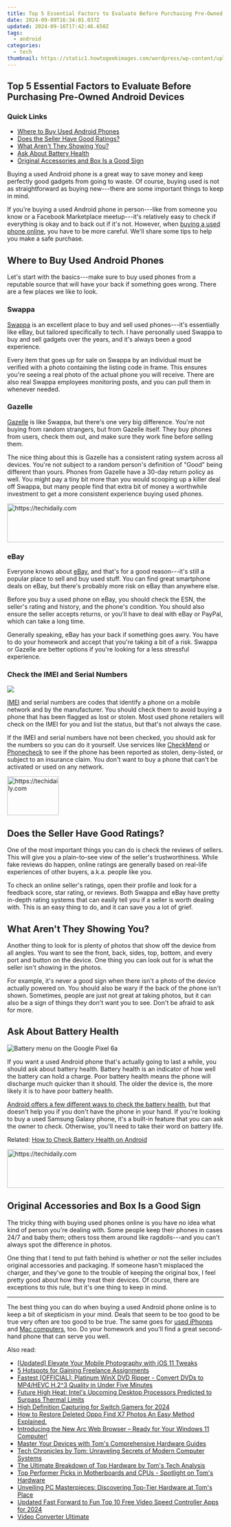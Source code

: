 ```yaml
---
title: Top 5 Essential Factors to Evaluate Before Purchasing Pre-Owned Android Devices
date: 2024-09-09T16:34:01.037Z
updated: 2024-09-16T17:42:46.650Z
tags:
  - android
categories:
  - tech
thumbnail: https://static1.howtogeekimages.com/wordpress/wp-content/uploads/2023/07/52421510293_233b1a622d_o.jpg
---
```


## Top 5 Essential Factors to Evaluate Before Purchasing Pre-Owned Android Devices

### Quick Links

* [Where to Buy Used Android Phones](https://on-screen-recording.techidaily.com/new-in-2024-pixelpilot-studio-direct-access-screen-recorder/)
* [Does the Seller Have Good Ratings?](https://screen-mirror.techidaily.com/in-2024-how-to-cast-motorola-razr-40-screen-to-pc-using-wifi-drfone-by-drfone-android/)
* [What Aren't They Showing You?](https://buynow-marvelous.techidaily.com/is-the-cost-effective-hp-15-with-its-budget-amd-chip-up-to-the-challenge/)
* [Ask About Battery Health](https://unlock-android.techidaily.com/in-2024-top-10-password-cracking-tools-for-itel-p55t-by-drfone-android/)
* [Original Accessories and Box Is a Good Sign](https://some-knowledge.techidaily.com/2024-approved-find-the-finest-websites-with-free-game-of-thrones-audio/)

 Buying a used Android phone is a great way to save money and keep perfectly good gadgets from going to waste. Of course, buying used is not as straightforward as buying new---there are some important things to keep in mind.

 If you're buying a used Android phone in person---like from someone you know or a Facebook Marketplace meetup---it's relatively easy to check if everything is okay and to back out if it's not. However, when [buying a used phone online](https://some-knowledge.techidaily.com/in-2024-exclusive-guide-to-premium-free-slo-mo-photo-and-video-apps/), you have to be more careful. We'll share some tips to help you make a safe purchase.

##  Where to Buy Used Android Phones

 Let's start with the basics---make sure to buy used phones from a reputable source that will have your back if something goes wrong. There are a few places we like to look.

###  Swappa

[Swappa](http://swappa.com) is an excellent place to buy and sell used phones---it's essentially like eBay, but tailored specifically to tech. I have personally used Swappa to buy and sell gadgets over the years, and it's always been a good experience.

 Every item that goes up for sale on Swappa by an individual must be verified with a photo containing the listing code in frame. This ensures you're seeing a real photo of the actual phone you will receive. There are also real Swappa employees monitoring posts, and you can pull them in whenever needed.

###  Gazelle

[Gazelle](https://www.gazelle.com/) is like Swappa, but there's one very big difference. You're not buying from random strangers, but from Gazelle itself. They buy phones from users, check them out, and make sure they work fine before selling them.

 The nice thing about this is Gazelle has a consistent rating system across all devices. You're not subject to a random person's definition of "Good" being different than yours. Phones from Gazelle have a 30-day return policy as well. You might pay a tiny bit more than you would scooping up a killer deal off Swappa, but many people find that extra bit of money a worthwhile investment to get a more consistent experience buying used phones.

<!-- affiliate ads begin -->
<a href="https://zebaoaffiliateprogram.pxf.io/c/5597632/2137974/21526" target="_top" id="2137974">
  <img src="//a.impactradius-go.com/display-ad/21526-2137974" border="0" alt="https://techidaily.com" width="728" height="90"/>
</a>
<img height="0" width="0" src="https://zebaoaffiliateprogram.pxf.io/i/5597632/2137974/21526" style="position:absolute;visibility:hidden;" border="0" />
<!-- affiliate ads end -->

###  eBay

 Everyone knows about [eBay](http://ebay.com), and that's for a good reason---it's still a popular place to sell and buy used stuff. You can find great smartphone deals on eBay, but there's probably more risk on eBay than anywhere else.

 Before you buy a used phone on eBay, you should check the ESN, the seller's rating and history, and the phone's condition. You should also ensure the seller accepts returns, or you'll have to deal with eBay or PayPal, which can take a long time.

 Generally speaking, eBay has your back if something goes awry. You have to do your homework and accept that you're taking a bit of a risk. Swappa or Gazelle are better options if you're looking for a less stressful experience.

###  Check the IMEI and Serial Numbers

![](https://static1.howtogeekimages.com/wordpress/wp-content/uploads/2019/04/Screenshot_20190404-1507301.jpg?width=1198&amp;trim=1,1&amp;bg-color=000&amp;pad=1,1) 

[IMEI](https://some-approaches.techidaily.com/updated-leading-picks-unlimited-photo-sharing-platforms/) and serial numbers are codes that identify a phone on a mobile network and by the manufacturer. You should check them to avoid buying a phone that has been flagged as lost or stolen. Most used phone retailers will check on the IMEI for you and list the status, but that's not always the case.

 If the IMEI and serial numbers have not been checked, you should ask for the numbers so you can do it yourself. Use services like [CheckMend](https://www.checkmend.com/us/) or [Phonecheck](https://www.phonecheck.com/) to see if the phone has been reported as stolen, deny-listed, or subject to an insurance claim. You don't want to buy a phone that can't be activated or used on any network.

<!-- affiliate ads begin -->
<a href="https://aligracehair.sjv.io/c/5597632/2135363/19272" target="_top" id="2135363">
  <img src="//a.impactradius-go.com/display-ad/19272-2135363" border="0" alt="https://techidaily.com" width="120" height="90"/>
</a>
<img height="0" width="0" src="https://aligracehair.sjv.io/i/5597632/2135363/19272" style="position:absolute;visibility:hidden;" border="0" />
<!-- affiliate ads end -->

##  Does the Seller Have Good Ratings?

 One of the most important things you can do is check the reviews of sellers. This will give you a plain-to-see view of the seller's trustworthiness. While fake reviews do happen, online ratings are generally based on real-life experiences of other buyers, a.k.a. people like you.

 To check an online seller's ratings, open their profile and look for a feedback score, star rating, or reviews. Both Swappa and eBay have pretty in-depth rating systems that can easily tell you if a seller is worth dealing with. This is an easy thing to do, and it can save you a lot of grief.

##  What Aren't They Showing You?

 Another thing to look for is plenty of photos that show off the device from all angles. You want to see the front, back, sides, top, bottom, and every port and button on the device. One thing you can look out for is what the seller isn't showing in the photos.

 For example, it's never a good sign when there isn't a photo of the device actually powered on. You should also be wary if the back of the phone isn't shown. Sometimes, people are just not great at taking photos, but it can also be a sign of things they don't want you to see. Don't be afraid to ask for more.

##  Ask About Battery Health

![Battery menu on the Google Pixel 6a](https://static1.howtogeekimages.com/wordpress/wp-content/uploads/2023/04/52560016368_7578d6b1ae_o-1.jpg?width=1198&amp;trim=1,1&amp;bg-color=000&amp;pad=1,1) 

 If you want a used Android phone that's actually going to last a while, you should ask about battery health. Battery health is an indicator of how well the battery can hold a charge. Poor battery health means the phone will discharge much quicker than it should. The older the device is, the more likely it is to have poor battery health.

[Android offers a few different ways to check the battery health](https://hardware-updates.techidaily.com/installing-intels-management-engine-drivers-on-windows-11817-complete-tutorial/), but that doesn't help you if you don't have the phone in your hand. If you're looking to buy a used Samsung Galaxy phone, it's a built-in feature that you can ask the owner to check. Otherwise, you'll need to take their word on battery life.

Related: [How to Check Battery Health on Android](https://hardware-updates.techidaily.com/installing-intels-management-engine-drivers-on-windows-11817-complete-tutorial/) 

<!-- affiliate ads begin -->
<a href="https://unicoeye.pxf.io/c/5597632/2134241/18498" target="_top" id="2134241">
  <img src="//a.impactradius-go.com/display-ad/18498-2134241" border="0" alt="https://techidaily.com" width="728" height="90"/>
</a>
<img height="0" width="0" src="https://unicoeye.pxf.io/i/5597632/2134241/18498" style="position:absolute;visibility:hidden;" border="0" />
<!-- affiliate ads end -->

##  Original Accessories and Box Is a Good Sign

 The tricky thing with buying used phones online is you have no idea what kind of person you're dealing with. Some people keep their phones in cases 24/7 and baby them; others toss them around like ragdolls---and you can't always spot the difference in photos.

 One thing that I tend to put faith behind is whether or not the seller includes original accessories and packaging. If someone hasn't misplaced the charger, and they've gone to the trouble of keeping the original box, I feel pretty good about how they treat their devices. Of course, there are exceptions to this rule, but it's one thing to keep in mind.

---

 The best thing you can do when buying a used Android phone online is to keep a bit of skepticism in your mind. Deals that seem to be too good to be true very often are too good to be true. The same goes for [used iPhones](https://youtube-tips.techidaily.com/ed-the-essential-guide-to-efficient-youtube-follow-link-design-for-2024/) and [Mac computers](https://blog-min.techidaily.com/how-to-rescue-lost-pictures-from-nokia-c12-by-fonelab-android-recover-pictures/), too. Do your homework and you'll find a great second-hand phone that can serve you well.

<ins class="adsbygoogle"
     style="display:block"
     data-ad-format="autorelaxed"
     data-ad-client="ca-pub-7571918770474297"
     data-ad-slot="1223367746"></ins>

<ins class="adsbygoogle"
     style="display:block"
     data-ad-client="ca-pub-7571918770474297"
     data-ad-slot="8358498916"
     data-ad-format="auto"
     data-full-width-responsive="true"></ins>

<span class="atpl-alsoreadstyle">Also read:</span>
<div><ul>
<li><a href="https://fox-cloud.techidaily.com/updated-elevate-your-mobile-photography-with-ios-11-tweaks/"><u>[Updated] Elevate Your Mobile Photography with iOS 11 Tweaks</u></a></li>
<li><a href="https://facebook.techidaily.com/5-hotspots-for-gaining-freelance-assignments/"><u>5 Hotspots for Gaining Freelance Assignments</u></a></li>
<li><a href="https://techtrends.techidaily.com/fastest-official-platinum-winx-dvd-ripper-convert-dvds-to-mp4hevc-h23-quality-in-under-five-minutes/"><u>Fastest [OFFICIAL]: Platinum WinX DVD Ripper - Convert DVDs to MP4/HEVC H.2^3 Quality in Under Five Minutes</u></a></li>
<li><a href="https://hardware-tips.techidaily.com/future-high-heat-intels-upcoming-desktop-processors-predicted-to-surpass-thermal-limits/"><u>Future High Heat: Intel's Upcoming Desktop Processors Predicted to Surpass Thermal Limits</u></a></li>
<li><a href="https://digital-screen-recording.techidaily.com/high-definition-capturing-for-switch-gamers-for-2024/"><u>High Definition Capturing for Switch Gamers for 2024</u></a></li>
<li><a href="https://blog-min.techidaily.com/how-to-restore-deleted-oppo-find-x7-photos-an-easy-method-explained-by-fonelab-android-recover-photos/"><u>How to Restore Deleted Oppo Find X7 Photos An Easy Method Explained.</u></a></li>
<li><a href="https://some-techniques.techidaily.com/introducing-the-new-arc-web-browser-ready-for-your-windows-11-computer/"><u>Introducing the New Arc Web Browser – Ready for Your Windows 11 Computer!</u></a></li>
<li><a href="https://hardware-tips.techidaily.com/master-your-devices-with-toms-comprehensive-hardware-guides/"><u>Master Your Devices with Tom's Comprehensive Hardware Guides</u></a></li>
<li><a href="https://hardware-tips.techidaily.com/tech-chronicles-by-tom-unraveling-secrets-of-modern-computer-systems/"><u>Tech Chronicles by Tom: Unraveling Secrets of Modern Computer Systems</u></a></li>
<li><a href="https://hardware-tips.techidaily.com/the-ultimate-breakdown-of-top-hardware-by-toms-tech-analysis/"><u>The Ultimate Breakdown of Top Hardware by Tom's Tech Analysis</u></a></li>
<li><a href="https://hardware-tips.techidaily.com/top-performer-picks-in-motherboards-and-cpus-spotlight-on-toms-hardware/"><u>Top Performer Picks in Motherboards and CPUs - Spotlight on Tom's Hardware</u></a></li>
<li><a href="https://hardware-tips.techidaily.com/unveiling-pc-masterpieces-discovering-top-tier-hardware-at-toms-place/"><u>Unveiling PC Masterpieces: Discovering Top-Tier Hardware at Tom's Place</u></a></li>
<li><a href="https://smart-video-creator.techidaily.com/updated-fast-forward-to-fun-top-10-free-video-speed-controller-apps-for-2024/"><u>Updated Fast Forward to Fun Top 10 Free Video Speed Controller Apps for 2024</u></a></li>
<li><a href="https://tools.techidaily.com/aiseesoft/video-converter-ultimate/"><u>Video Converter Ultimate</u></a></li>
</ul></div>

